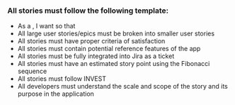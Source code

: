 ### All stories must follow the following template:<br>
- As a <type of user>, I want <goal> so that <reason>
- All large user stories/epics must be broken into smaller user stories
- All stories must have proper criteria of satisfaction
- All stories must contain potential reference features of the app
- All stories must be fully integrated into Jira as a ticket
- All stories must have an estimated story point using the Fibonacci sequence
- All stories must follow INVEST
- All developers must understand the scale and scope of the story and its purpose in the application